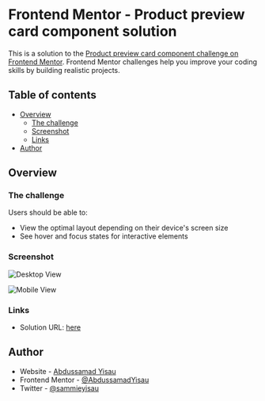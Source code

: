 # Frontend Mentor - Product preview card component solution

This is a solution to the [Product preview card component challenge on Frontend Mentor](https://www.frontendmentor.io/challenges/product-preview-card-component-GO7UmttRfa). Frontend Mentor challenges help you improve your coding skills by building realistic projects. 

## Table of contents

- [Overview](#overview)
  - [The challenge](#the-challenge)
  - [Screenshot](#screenshot)
  - [Links](#links)
- [Author](#author)



## Overview

### The challenge

Users should be able to:

- View the optimal layout depending on their device's screen size
- See hover and focus states for interactive elements

### Screenshot

![Desktop View](<img width="1440" alt="Screenshot 2023-01-20 at 16 55 03" src="https://user-images.githubusercontent.com/45614149/213745344-b687fcbb-850c-47d8-9bad-ebc201071933.png">
)

![Mobile View](https://user-images.githubusercontent.com/45614149/213745462-8ce6589a-78a5-42d8-9292-f879657b399d.png)



### Links

- Solution URL: [here](https://abdussamadyisau.github.io/psychic-octo-robot/product-preview/)

## Author

- Website - [Abdussamad Yisau](https://www.abdussamadyisau.com)
- Frontend Mentor - [@AbdussamadYisau](https://www.frontendmentor.io/profile/AbdussamadYisau)
- Twitter - [@sammieyisau](https://www.twitter.com/sammieyisau)

